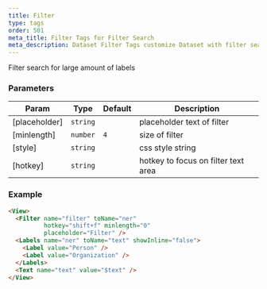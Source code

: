 ```yaml
---
title: Filter
type: tags
order: 501
meta_title: Filter Tags for Filter Search
meta_description: Dataset Filter Tags customize Dataset with filter search for machine learning and data science projects.
---
```


Filter search for large amount of labels

### Parameters

| Param | Type | Default | Description |
| --- | --- | --- | --- |
| [placeholder] | <code>string</code> |  | placeholder text of filter |
| [minlength] | <code>number</code> | <code>4</code> | size of filter |
| [style] | <code>string</code> |  | css style string |
| [hotkey] | <code>string</code> |  | hotkey to focus on filter text area |

### Example
```html
<View>
  <Filter name="filter" toName="ner"
          hotkey="shift+f" minlength="0"
          placeholder="Filter" />
  <Labels name="ner" toName="text" showInline="false">
    <Label value="Person" />
    <Label value="Organization" />
  </Labels>
  <Text name="text" value="$text" />
</View>
```
